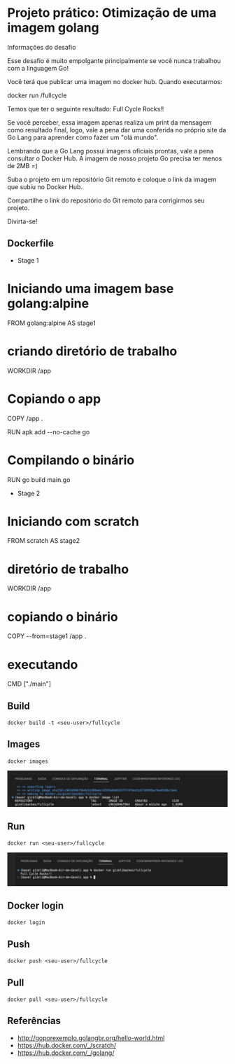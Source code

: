 # Projeto prático: Otimização de uma imagem golang

Informações do desafio

Esse desafio é muito empolgante principalmente se você nunca trabalhou com a linguagem Go!

Você terá que publicar uma imagem no docker hub. Quando executarmos:

docker run <seu-user>/fullcycle

Temos que ter o seguinte resultado: Full Cycle Rocks!!

Se você perceber, essa imagem apenas realiza um print da mensagem como resultado final, logo, 
vale a pena dar uma conferida no próprio site da Go Lang para aprender como fazer um "olá mundo".

Lembrando que a Go Lang possui imagens oficiais prontas, vale a pena consultar o Docker Hub.
A imagem de nosso projeto Go precisa ter menos de 2MB =)

Suba o projeto em um repositório Git remoto e coloque o link da imagem que subiu no Docker Hub.

Compartilhe o link do repositório do Git remoto para corrigirmos seu projeto.

Divirta-se!

## Dockerfile

- Stage 1
  
# Iniciando uma imagem base golang:alpine
FROM golang:alpine AS stage1

# criando diretório de trabalho
WORKDIR /app

# Copiando o app
COPY    /app .

RUN apk add --no-cache go

# Compilando o binário
RUN go build main.go

- Stage 2
# Iniciando com scratch
FROM scratch AS stage2

# diretório de trabalho
WORKDIR /app

# copiando o binário
COPY --from=stage1 /app .

# executando 
CMD ["./main"]

## Build 

```
docker build -t <seu-user>/fullcycle
```

## Images
```
docker images
```
![](image/go-images.png)

## Run

```
docker run <seu-user>/fullcycle
```
![](image/go-scratch.png)

## Docker login

```
docker login
```
## Push

```
docker push <seu-user>/fullcycle
```
## Pull

```
docker pull <seu-user>/fullcycle
```

## Referências
- http://goporexemplo.golangbr.org/hello-world.html
- https://hub.docker.com/_/scratch/
- https://hub.docker.com/_/golang/
